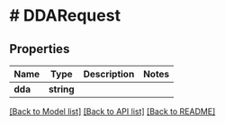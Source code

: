 # # DDARequest

## Properties

Name | Type | Description | Notes
------------ | ------------- | ------------- | -------------
**dda** | **string** |  |

[[Back to Model list]](../../README.md#models) [[Back to API list]](../../README.md#endpoints) [[Back to README]](../../README.md)
